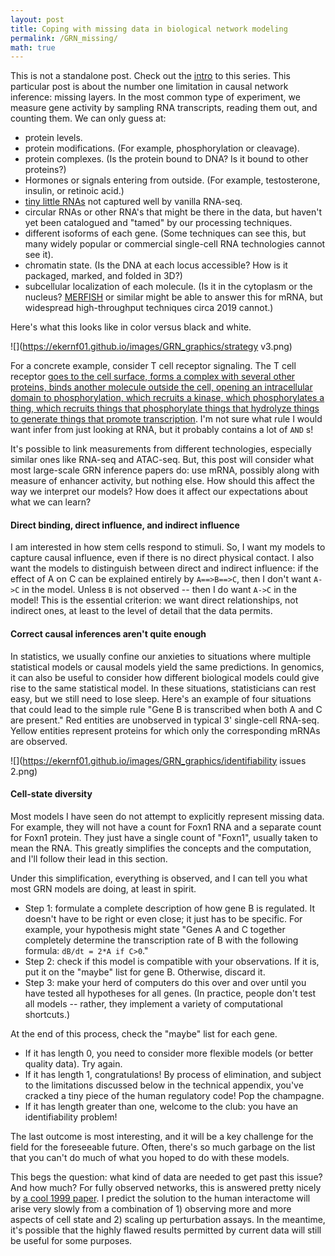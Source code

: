 ```yaml
---
layout: post
title: Coping with missing data in biological network modeling
permalink: /GRN_missing/
math: true
---
```


This is not a standalone post. Check out the [intro](https://ekernf01.github.io/GRN_intro) to this series. This particular post is about the number one limitation in causal network inference: missing layers. In the most common type of experiment, we measure gene activity by sampling RNA transcripts, reading them out, and counting them. We can only guess at: 

- protein levels.
- protein modifications. (For example, phosphorylation or cleavage).
- protein complexes. (Is the protein bound to DNA? Is it bound to other proteins?)
- Hormones or signals entering from outside. (For example, testosterone, insulin, or retinoic acid.)
- [tiny little RNAs](https://en.wikipedia.org/wiki/MicroRNA) not captured well by vanilla RNA-seq.
- circular RNAs or other RNA's that might be there in the data, but haven't yet been catalogued and "tamed" by our processing techniques.
- different isoforms of each gene. (Some techniques can see this, but many widely popular or commercial single-cell RNA technologies cannot see it).
- chromatin state. (Is the DNA at each locus accessible? How is it packaged, marked, and folded in 3D?)
- subcellular localization of each molecule. (Is it in the cytoplasm or the nucleus? [MERFISH](<http://zhuang.harvard.edu/merfish.html>) or similar might be able to answer this for mRNA, but widespread high-throughput techniques circa 2019 cannot.)

Here's what this looks like in color versus black and white.

![](https://ekernf01.github.io/images/GRN_graphics/strategy v3.png)

For a concrete example, consider T cell receptor signaling. The T cell receptor [goes to the cell surface, forms a complex with several other proteins, binds another molecule outside the cell, opening an intracellular domain to phosphorylation, which recruits a kinase, which phosphorylates a thing, which recruits things that phosphorylate things that hydrolyze things to generate things that promote transcription](https://www.cellsignal.com/contents/science-cst-pathways-immunology-and-inflammation/t-cell-receptor-signaling-interactive-pathway/pathways-tcell). I'm not sure what rule I would want infer from just looking at RNA, but it probably contains a lot of `AND` s!

It's possible to link measurements from different technologies, especially similar ones like RNA-seq and ATAC-seq. But, this post will consider what most large-scale GRN inference papers do: use mRNA, possibly along with measure of enhancer activity, but nothing else. How should this affect the way we interpret our models? How does it affect our expectations about what we can learn?

#### Direct binding, direct influence, and indirect influence

I am interested in how stem cells respond to stimuli. So, I want my models to capture causal influence, even if there is no direct physical contact. I also want the models to distinguish between direct and indirect influence: if the effect of A on C can be explained entirely by `A==>B==>C`, then I don't want `A->C` in the model. Unless `B` is not observed -- then I do want `A->C` in the model! This is the essential criterion: we want direct relationships, not indirect ones, at least to the level of detail that the data permits.

#### Correct causal inferences aren't quite enough

In statistics, we usually confine our anxieties to situations where multiple statistical models or causal models yield the same predictions. In genomics,  it can also be useful to consider how different biological models could give rise to the same statistical model. In these situations, statisticians can rest easy, but we still need to lose sleep. Here's an example of four situations that could lead to the simple rule "Gene B is transcribed when both A and C are present." Red entities are unobserved in typical 3' single-cell RNA-seq. Yellow entities represent proteins for which only the corresponding mRNAs are observed.

![](https://ekernf01.github.io/images/GRN_graphics/identifiability issues 2.png)


#### Cell-state diversity

Most models I have seen do not attempt to explicitly represent missing data. For example, they will not have a count for Foxn1 RNA and a separate count for Foxn1 protein. They just have a single count of "Foxn1", usually taken to mean the RNA. This greatly simplifies the concepts and the computation, and I'll follow their lead in this section. 

Under this simplification, everything is observed, and I can tell you what most GRN models are doing, at least in spirit. 

- Step 1: formulate a complete description of how gene B is regulated. It doesn't have to be right or even close; it just has to be specific. For example, your hypothesis might state "Genes A and C together completely determine the transcription rate of B with the following formula: `dB/dt = 2*A if C>0`." 
- Step 2: check if this model is compatible with your observations. If it is, put it on the "maybe" list for gene B. Otherwise, discard it.
- Step 3: make your herd of computers do this over and over until you have tested all hypotheses for all genes. (In practice, people don't test all models -- rather, they implement a variety of computational shortcuts.)

At the end of this process, check the "maybe" list for each gene. 

- If it has length 0, you need to consider more flexible models (or better quality data). Try again.
- If it has length 1, congratulations! By process of elimination, and subject to the limitations discussed below in the technical appendix, you've cracked a tiny piece of the human regulatory code! Pop the champagne.
- If it has length greater than one, welcome to the club: you have an identifiability problem!

The last outcome is most interesting, and it will be a key challenge for the field for the foreseeable future. Often, there's so much garbage on the list that you can't do much of what you hoped to do with these models. 

This begs the question: what kind of data are needed to get past this issue? And how much? For fully observed networks, this is answered pretty nicely by [a cool 1999 paper](https://ekernf01.github.io/GRN_akutsu/). I predict the solution to the human interactome will arise very slowly from a combination of 1) observing more and more aspects of cell state and 2) scaling up perturbation assays. In the meantime, it's possible that the highly flawed results permitted by current data will still be useful for some purposes.